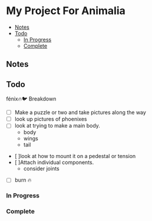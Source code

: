 # My Project For Animalia

<!-- [[scratch]] -->

- [Notes](#notes)
- [Todo](#todo)
  - [In Progress](#in-progress)
  - [Complete](#complete)

## Notes

## Todo

fénix🔥🐦 Breakdown

- [ ] Make a puzzle or two and take pictures along the way
- [ ] look up pictures of phoenixes
- [ ] look at trying to make a main body.
  - body
  - wings
  - tail
- [ ]look at how to mount it on a pedestal or tension
- [ ]Attach individual components.
  - consider joints
- [ ] burn 🔥

### In Progress

### Complete
